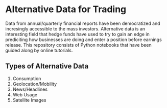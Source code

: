 # Alternative Data for Trading
Data from annual/quarterly financial reports have been democratized and incresingly accessible to the mass investors. Alternative data is an interesting field that hedge funds have used to try to gain an edge in prediciting how businesses are doing and enter a position before earnings release. This repository consists of Python notebooks that have been guided along by online tutorials.

## Types of Alternative Data
1. Consumption
2. Geolocation/Mobility
3. News/Headlines
4. Web Usage
5. Satellite Images


